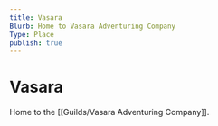 ```yaml
---
title: Vasara
Blurb: Home to Vasara Adventuring Company
Type: Place
publish: true
---
```


# Vasara

Home to the [[Guilds/Vasara Adventuring Company]].